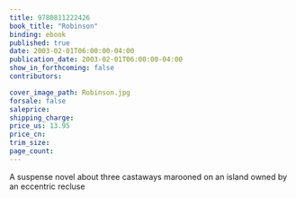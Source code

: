 ```yaml
---
title: 9780811222426
book_title: "Robinson"
binding: ebook
published: true
date: 2003-02-01T06:00:00-04:00
publication_date: 2003-02-01T06:00:00-04:00
show_in_forthcoming: false
contributors:

cover_image_path: Robinson.jpg
forsale: false
saleprice:
shipping_charge:
price_us: 13.95
price_cn:
trim_size:
page_count:
---
```

A suspense novel about three castaways marooned on an island owned by an eccentric recluse

